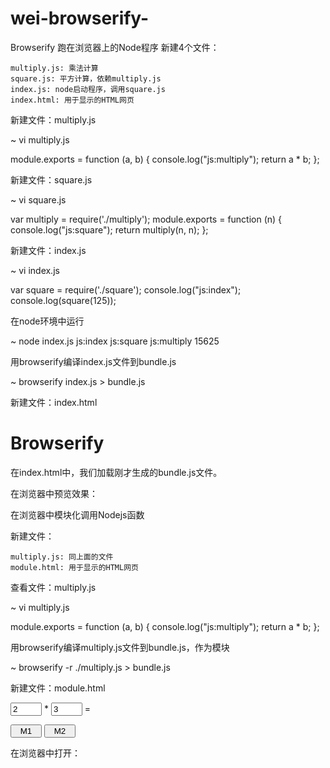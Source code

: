 # wei-browserify-
Browserify 跑在浏览器上的Node程序
新建4个文件：

    multiply.js: 乘法计算
    square.js: 平方计算，依赖multiply.js
    index.js: node启动程序，调用square.js
    index.html: 用于显示的HTML网页

新建文件：multiply.js


~ vi multiply.js

module.exports = function (a, b) {
    console.log("js:multiply");
    return a * b;
};

新建文件：square.js


~ vi square.js

var multiply = require('./multiply');
module.exports = function (n) {
    console.log("js:square");
    return multiply(n, n);
};

新建文件：index.js


~ vi index.js

var square = require('./square');
console.log("js:index");
console.log(square(125));

在node环境中运行


~ node index.js
js:index
js:square
js:multiply
15625

用browserify编译index.js文件到bundle.js


~ browserify index.js > bundle.js

新建文件：index.html


<!DOCTYPE html>
<html>
<head>
<title>Browserify</title>
<style>input{width:50px;}</style>
</head>
<body>
<h1>Browserify</h1>
<script src="bundle.js"></script>
</body>
</html>

在index.html中，我们加载刚才生成的bundle.js文件。

在浏览器中预览效果：

在浏览器中模块化调用Nodejs函数

新建文件：

    multiply.js: 同上面的文件
    module.html: 用于显示的HTML网页

查看文件：multiply.js


~ vi multiply.js

module.exports = function (a, b) {
    console.log("js:multiply");
    return a * b;
};

用browserify编译multiply.js文件到bundle.js，作为模块

~ browserify -r ./multiply.js > bundle.js

新建文件：module.html


<!DOCTYPE html>
<html>
<head>
<title>Browserify</title>
<style>input{width:50px;}</style>
</head>
<body>
<form>
<p>
<input type="text" id="x" value="2"/> * <input type="text" id="y" value="3" /> = <span id="result"></span>
</p>
<input type="button" onclick="add()" value="M1"/>
<input type="button" onclick="add2()" value="M2"/>
</form>
<script src="bower_components/jquery/jquery.min.js"></script>
<script src="bundle.js"></script>
<script>
function add(){
var x = parseInt($('#x').val());
var y = parseInt($('#y').val());
console.log(x*y);
$('#result').text(x*y);
}

var m = require('./multiply.js');
function add2(){
var x = parseInt($('#x').val());
var y = parseInt($('#y').val());
console.log(m);
console.log(x*y);
$('#result').text(m(x,y));
}
</script>
</body>
</html>

在浏览器中打开：

